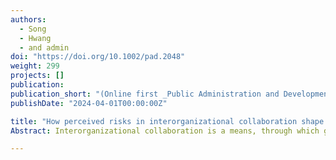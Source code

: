 ```yaml
---
authors:
  - Song
  - Hwang
  - and admin
doi: "https://doi.org/10.1002/pad.2048"
weight: 299
projects: []
publication:
publication_short: "(Online first _Public Administration and Development_)"
publishDate: "2024-04-01T00:00:00Z"

title: "How perceived risks in interorganizational collaboration shape disaster response strategies"
Abstract: Interorganizational collaboration is a means, through which governments to effectively respond to disasters. However, the extent to which collaboration risks embedded in interorganizational relationships shape such collaborative arrangements largely remains unanswered. This study examined the impact of collaboration risks as perceived by organizational representatives with regard to emergency management (EM). To this end, we conducted an EM survey in Seoul in 2015 and analyzed the data using a quadratic assignment procedure logistic regression. The dyadic network analytic results demonstrated that the aggregate risks as perceived by paired organizations are negatively associated with the establishment of collaboration ties. In contrast, a significant disparity in the perceived risk levels between paired organizations promotes collaborative network arrangements; when one party perceives substantially lower collaboration risks relative to the other, it can create a favorable condition for both parties to initiate interorganizational collaboration.

---
```

